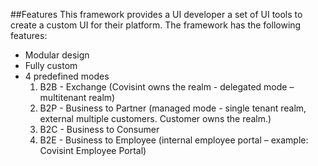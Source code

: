##Features
This framework provides a UI developer a set of UI tools to create a custom UI for their platform. The framework has the following features:
* Modular design
* Fully custom 
* 4 predefined modes
  1. B2B - Exchange (Covisint owns the realm - delegated mode – multitenant realm)
  2. B2P  - Business to Partner (managed mode - single tenant realm, external multiple customers. Customer owns the realm.)
  3. B2C - Business to Consumer
  4. B2E - Business to Employee (internal employee portal – example: Covisint Employee Portal)